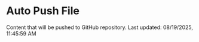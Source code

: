 # Auto Push File

Content that will be pushed to GitHub repository.
Last updated: 08/19/2025, 11:45:59 AM